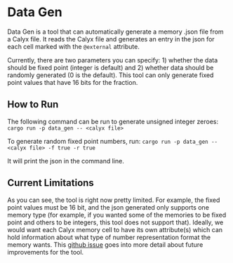 # Data Gen

Data Gen is a tool that can automatically generate a memory .json file from a Calyx file.
It reads the Calyx file and generates an entry in the json for each cell marked with the
`@external` attribute.

Currently, there are two parameters you can specify: 1) whether the data should be fixed point (integer is default) and 2) whether data should be randomly generated (0 is the default).
This tool can only generate fixed point values that have 16 bits for the fraction.

## How to Run
The following command can be run to generate unsigned integer zeroes:
`cargo run -p data_gen -- <calyx file>`

To generate random fixed point numbers, run:
`cargo run -p data_gen -- <calyx file> -f true -r true`

It will print the json in the command line.

## Current Limitations
As you can see, the tool is right now pretty limited.
For example, the fixed point values must be 16 bit, and the json generated only supports one memory type (for example, if you wanted some of the memories to be fixed point and others to be integers, this tool does not support that).
Ideally, we would want each Calyx memory cell to have its own attribute(s) which can hold information about what type of number representation format the memory wants. This [github issue](https://github.com/calyxir/calyx/issues/1163) goes into more detail about future improvements for the tool.